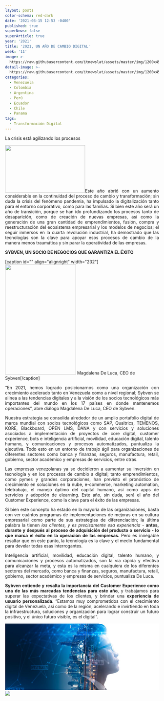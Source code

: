 ```yaml
---
layout: posts
color-schema: red-dark
date: '2021-03-15 12:53 -0400'
published: true
superNews: false
superArticle: true
year: '2021'
title: '2021, UN AÑO DE CAMBIO DIGITAL'
week: '11'
image: >-
  https://raw.githubusercontent.com/itnewslat/assets/master/img/1200x450/Psysbase.jpg
detail-image: >-
  https://raw.githubusercontent.com/itnewslat/assets/master/img/1200x450/Psysbase.jpg
categories:
  - Venezuela
  - Colombia
  - Argentina
  - Perú
  - Ecuador
  - Chile
  - Panama
tags:
  - Transformación Digital
---
```

<p style="text-align: justify;">La crisis está agilizando los procesos</p>
<p style="text-align: justify;"><img class="alignleft" src="https://tynmedia.com/tynmag/wp-content/uploads/sites/3/2021/01/transformacion-digital-2.jpg" alt="" width="262" height="155" />Este año abrió con un aumento considerable en la continuidad del proceso de cambio y transformación; sin duda la crisis del fenómeno pandemia, ha impulsado la digitalización tanto para el entorno corporativo, como para las familias. Si bien este año será un año de transición, porque se han ido profundizando los procesos tanto de desaparición, como de creación de nuevas empresas, así como la generación de una gran cantidad de emprendimientos, fusión, compra y reestructuración del ecosistema empresarial y los modelos de negocios; el seguir inmersos en la cuarta revolución industrial, ha demostrado que las tecnologías son la clave para apoyar esos procesos de cambio de la manera menos traumática y sin parar la operatividad de las empresas.</p>
<p style="text-align: justify;"><strong>SYBVEN, UN SOCIO DE NEGOCIOS QUE GARANTIZA EL ÉXITO</strong></p>


[caption id="" align="alignright" width="232"]<img src="https://i1.wp.com/ipsperiodista.org/wp-content/uploads/2020/06/magdalena.jpg?fit=694%2C1080" alt="" width="232" height="361" /> Magdalena De Luca, CEO de Sybven[/caption]
<p style="text-align: justify;">“En 2021, hemos logrado posicionarnos como una organización con crecimiento acelerado tanto en Venezuela como a nivel regional; Sybven se alinea a las tendencias digitales y a la visión de los socios tecnológicos más importantes del mundo en los 17 países en donde mantenemos operaciones”, abre diálogo Magdalena De Luca, CEO de Sybven.</p>
<p style="text-align: justify;">Nuestra estrategia se consolida alrededor de un amplio portafolio digital de marca mundial con socios tecnológicos como SAP, Qualtrics, TEMENOS, KORE, Blackboard, OPEN LMS, DANA y con servicios y soluciones asociados a implementación de proyectos de core digital, customer experience, bots e inteligencia artificial, movilidad, educación digital, talento humano, y comunicaciones y procesos automatizados, puntualiza la ejecutiva. Todo esto en un entorno de trabajo ágil para organizaciones de diferentes sectores como banca y finanzas, seguros, manufactura, retail, gobierno, sector académico y empresas de servicios, entre otras.</p>
<p style="text-align: justify;">Las empresas venezolanas ya se decidieron a aumentar su inversión en tecnología y en los procesos de cambio a digital; tanto emprendimientos, como pymes y grandes corporaciones, han previsto el pronóstico de crecimiento en soluciones en la nube, e-commerce, marketing automation, teletrabajo, el manejo óptimo del capital humano, así como apps de servicios y adopción de elearning. Este año, sin duda, será el año del Customer Experience, como la clave para el éxito de las empresas.</p>
<p style="text-align: justify;">Si bien este concepto ha estado en la mayoría de las organizaciones, basta con ver cuántos programas de implementaciones de mejoras en su cultura empresarial como parte de sus estrategias de diferenciación; la última palabra la tienen <em>los clientes, y es precisamente esa experiencia - </em><strong>antes, durante y después al proceso de adquisición del producto o servicio - lo que marca el éxito en la operación de las empresas. </strong>Pero es innegable resaltar que en este punto, la tecnología es la clave y el medio fundamental para develar todas esas interrogantes.</p>
<p style="text-align: justify;">Inteligencia artificial, movilidad, educación digital, talento humano, y comunicaciones y procesos automatizados, son la vía rápida y efectiva para alcanzar la meta, y esta es la misma en cualquiera de los diferentes sectores del mercado, como banca y finanzas, seguros, manufactura, retail, gobierno, sector académico y empresas de servicios, puntualiza De Luca.</p>
<p style="text-align: justify;"><strong>Sybven entiende y resalta la importancia del Customer Experience como una de las más marcadas tendencias para este año</strong>, y trabajamos para superar las expectativas de los clientes, y brindar una<strong> experiencia de usuario personalizada</strong>. “Estamos muy comprometidos con el crecimiento digital de Venezuela, así como de la región, acelerando e invirtiendo en toda la infraestructura, soluciones y organización para lograr construir un futuro positivo, y el único futuro visible, es el digital”.</p>

<img class="alignnone" src="https://raw.githubusercontent.com/itnewslat/assets/master/img/1200x450/Psysbase.jpg" alt="" width="540" height="217" />


<img src="https://tracker.metricool.com/c3po.jpg?hash=56f88a41e39ab42c063cc51676587a04"/>